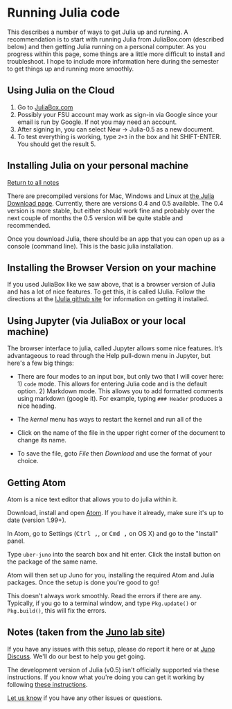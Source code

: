 Running Julia code
======

This describes a number of ways to get Julia up and running.  A recommendation is to start with running Julia from JuliaBox.com (described below) and then getting Julia running on a personal computer.  As you progress within this page, some things are a little more difficult to install and troubleshoot.  I hope to include more information here during the semester to get things up and running more smoothly.

Using Julia on the Cloud
-----

1. Go to [JuliaBox.com](https://juliabox.com/)
2. Possibly your FSU account may work as sign-in via Google since your email is run by Google.  If not you may need an account.
3. After signing in, you can select New -> Julia-0.5  as a new document.
4. To test everything is working, type `2+3` in the box and hit SHIFT-ENTER. You should get the result 5.

Installing Julia on your personal machine
----

[Return to all notes](index.html)

There are precompiled versions for Mac, Windows and Linux at [the Julia Download page](http://julialang.org/downloads/).  Currently, there are versions 0.4 and 0.5 available.  The 0.4 version is more stable, but either should work fine and probably over the next couple of months the 0.5 version will be quite stable and recommended.  

Once you download Julia, there should be an app that you can open up as a console (command line).  This is the basic julia installation.




Installing the Browser Version on your machine
-----

If you used JuliaBox like we saw above, that is a browser version of Julia and has a lot of nice features.  To get this, it is called IJulia.  Follow the directions at the [IJulia github site](https://github.com/JuliaLang/IJulia.jl) for information on getting it installed.  


Using Jupyter (via JuliaBox or your local machine)
------

The browser interface to julia, called Jupyter allows some nice features.  It&#8217;s advantageous to read through the Help pull-down menu in Jupyter, but here's a few big things:

* There are four modes to an input box, but only two that I will cover here: 1) `code` mode.  This allows for entering Julia code and is the default option.  2) Markdown mode.  This allows you to add formatted comments using markdown (google it).  For example, typing `### Header` produces a nice heading.

* The *kernel* menu has ways to restart the kernel and run all of the

* Click on the name of the file in the upper right corner of the document to change its name.

* To save the file, goto *File* then *Download* and use the format of your choice. 










Getting Atom
-------

Atom is a nice text editor that allows you to do julia within it.  


Download, install and open [Atom](https://atom.io). If you have it already, make sure it's up to date (version 1.99+).

In Atom, go to Settings (<kbd>Ctrl ,</kbd>, or <kbd>Cmd ,</kbd> on OS X) and go to the "Install" panel.

Type `uber-juno` into the search box and hit enter. Click the install button on the package of the same name.

Atom will then set up Juno for you, installing the required Atom and Julia packages. Once the setup is done you're good to go!

This doesn't always work smoothly.  Read the errors if there are any.  Typically, if you go to a terminal window, and type `Pkg.update()` or `Pkg.build()`, this will fix the errors.

## Notes (taken from the [Juno lab site](https://github.com/JunoLab/uber-juno/blob/master/setup.md))

If you have any issues with this setup, please do report it here or at [Juno Discuss](http://discuss.junolab.org). We'll do our best to help you get going.

The development version of Julia (v0.5) isn't officially supported via these instructions. If you know what you're doing you can get it working by following [these instructions](https://github.com/JunoLab/atom-julia-client/tree/master/docs).

[Let us know](http://discuss.junolab.org) if you have any other issues or questions.
